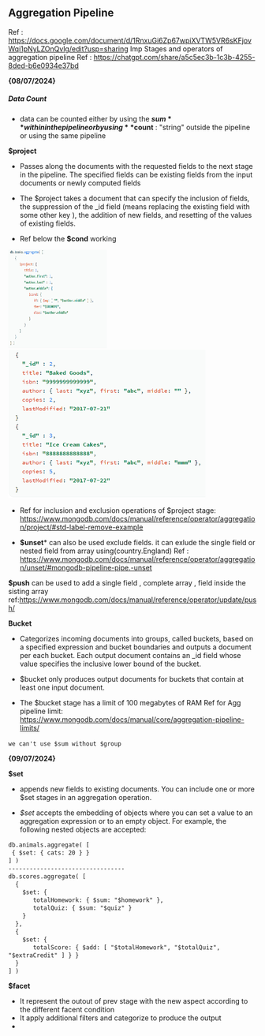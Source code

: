 ## Aggregation Pipeline 
Ref : https://docs.google.com/document/d/1RnxuGi6Zp67wpiXVTW5VR6sKFjovWqi1pNyLZOnQvlg/edit?usp=sharing
Imp Stages and operators of aggregation pipeline
Ref : https://chatgpt.com/share/a5c5ec3b-1c3b-4255-8ded-b6e0934e37bd

**{08/07/2024}**
##### Data Count 
- data can be counted either by using the **$sum** within in the pipeline or by using **$count** : "string" outside the pipeline or using the same pipeline

**$project**
- Passes along the documents with the requested fields to the next stage in the pipeline. The specified fields can be existing fields from the input documents or newly computed fields
- The $project takes a document that can specify the inclusion of fields, the suppression of the _id field (means replacing the existing field with some other key ), the addition of new fields, and resetting of the values of existing fields.

- Ref below the **$cond** working
<img src="image.png" alt="alt text" width="200" height="200" />

<img src="image-1.png" alt="alt text" width="400" height="300" />

- Ref for inclusion and exclusion operations of $project stage: https://www.mongodb.com/docs/manual/reference/operator/aggregation/project/#std-label-remove-example

- **$unset*** 
can also be used exclude fields.
it can exlude the single field or nested field from array using(country.England)
Ref : https://www.mongodb.com/docs/manual/reference/operator/aggregation/unset/#mongodb-pipeline-pipe.-unset

**$push**
can be used to add a single field , complete array , field inside the sisting array
ref:https://www.mongodb.com/docs/manual/reference/operator/update/push/


**Bucket**
- Categorizes incoming documents into groups, called buckets, based on a specified expression and bucket boundaries and outputs a document per each bucket. Each output document contains an _id field whose value specifies the inclusive lower bound of the bucket.

- $bucket only produces output documents for buckets that contain at least one input document.

- The $bucket stage has a limit of 100 megabytes of RAM
Ref for Agg pipeline limit: https://www.mongodb.com/docs/manual/core/aggregation-pipeline-limits/

``` we can't use $sum without $group ```

**{09/07/2024}**

**$set**
- appends new fields to existing documents. You can include one or more $set stages in an aggregation operation.

- *$set* accepts the embedding of objects where you can set a value to an aggregation expression or to an empty object. For example, the following nested objects are accepted:
    
 ```
 db.animals.aggregate( [
  { $set: { cats: 20 } }
] )
---------------------------------
 db.scores.aggregate( [
   {
     $set: {
        totalHomework: { $sum: "$homework" },
        totalQuiz: { $sum: "$quiz" }
     }
   },
   {
     $set: {
        totalScore: { $add: [ "$totalHomework", "$totalQuiz", "$extraCredit" ] } }
   }
] )
 ```

**$facet** 
- It represent the outout of prev stage with the new aspect according to the different facent condition
- It apply additional filters and categorize to produce the output 
- 